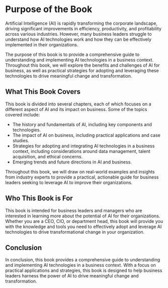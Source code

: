 Purpose of the Book
============================================

Artificial Intelligence (AI) is rapidly transforming the corporate landscape, driving significant improvements in efficiency, productivity, and profitability across various industries. However, many business leaders struggle to understand how AI technologies work and how they can be effectively implemented in their organizations.

The purpose of this book is to provide a comprehensive guide to understanding and implementing AI technologies in a business context. Throughout this book, we will explore the benefits and challenges of AI for business, as well as practical strategies for adopting and leveraging these technologies to drive meaningful change and transformation.

What This Book Covers
---------------------

This book is divided into several chapters, each of which focuses on a different aspect of AI and its impact on business. Some of the topics covered include:

* The history and fundamentals of AI, including key components and technologies.
* The impact of AI on business, including practical applications and case studies.
* Strategies for adopting and integrating AI technologies in a business context, including considerations around data management, talent acquisition, and ethical concerns.
* Emerging trends and future directions in AI and business.

Throughout this book, we will draw on real-world examples and insights from industry experts to provide a practical, actionable guide for business leaders seeking to leverage AI to improve their organizations.

Who This Book is For
--------------------

This book is intended for business leaders and managers who are interested in learning more about the potential of AI for their organizations. Whether you are a CEO, CIO, or department head, this book will provide you with the knowledge and tools you need to effectively adopt and leverage AI technologies to drive transformational change in your organization.

Conclusion
----------

In conclusion, this book provides a comprehensive guide to understanding and implementing AI technologies in a business context. With a focus on practical applications and strategies, this book is designed to help business leaders harness the power of AI to drive meaningful change and transformation.
